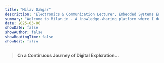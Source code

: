 ```yaml
---
title: "Milav Dabgar"
description: "Electronics & Communication Lecturer, Embedded Systems Engineer, and Data Science Enthusiast"
summary: "Welcome to Milav.in - A knowledge-sharing platform where I document my explorations in electronics, embedded systems, programming, and data science"
date: 2025-03-06
showDate: false
showAuthor: false
showReadingTime: false
showEdit: false
---
```


> **On a Continuous Journey of Digital Exploration...**
